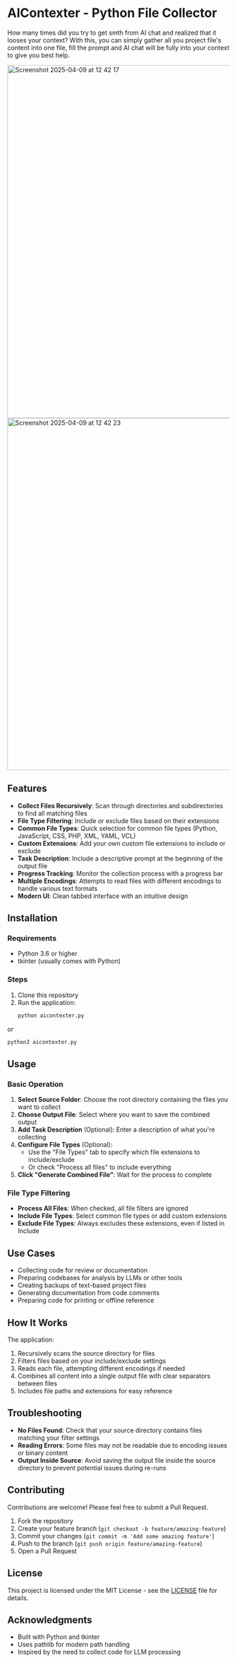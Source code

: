 # AIContexter - Python File Collector

How many times did you try to get smth from AI chat and realized that it looses your context? With this, you can simply gather all you project file's content into one file, fill the prompt and AI chat will be fully into your context to give you best help.

<img width="798" alt="Screenshot 2025-04-09 at 12 42 17" src="https://github.com/user-attachments/assets/a16b1e5f-0aab-4018-b57a-98b3e40f62bc" />
<img width="796" alt="Screenshot 2025-04-09 at 12 42 23" src="https://github.com/user-attachments/assets/7acae71f-3807-4816-940a-e14c06526366" />

## Features

- **Collect Files Recursively**: Scan through directories and subdirectories to find all matching files
- **File Type Filtering**: Include or exclude files based on their extensions
- **Common File Types**: Quick selection for common file types (Python, JavaScript, CSS, PHP, XML, YAML, VCL)
- **Custom Extensions**: Add your own custom file extensions to include or exclude
- **Task Description**: Include a descriptive prompt at the beginning of the output file
- **Progress Tracking**: Monitor the collection process with a progress bar
- **Multiple Encodings**: Attempts to read files with different encodings to handle various text formats
- **Modern UI**: Clean tabbed interface with an intuitive design

## Installation

### Requirements
- Python 3.6 or higher
- tkinter (usually comes with Python)

### Steps

1. Clone this repository
2. Run the application:
   ```bash
   python aicontexter.py
   ```

or 

   ```bash
   python3 aicontexter.py
   ```   

## Usage

### Basic Operation

1. **Select Source Folder**: Choose the root directory containing the files you want to collect
2. **Choose Output File**: Select where you want to save the combined output
3. **Add Task Description** (Optional): Enter a description of what you're collecting
4. **Configure File Types** (Optional): 
   - Use the "File Types" tab to specify which file extensions to include/exclude
   - Or check "Process all files" to include everything
5. **Click "Generate Combined File"**: Wait for the process to complete

### File Type Filtering

- **Process All Files**: When checked, all file filters are ignored
- **Include File Types**: Select common file types or add custom extensions
- **Exclude File Types**: Always excludes these extensions, even if listed in Include

## Use Cases

- Collecting code for review or documentation
- Preparing codebases for analysis by LLMs or other tools
- Creating backups of text-based project files
- Generating documentation from code comments
- Preparing code for printing or offline reference

## How It Works

The application:
1. Recursively scans the source directory for files
2. Filters files based on your include/exclude settings
3. Reads each file, attempting different encodings if needed
4. Combines all content into a single output file with clear separators between files
5. Includes file paths and extensions for easy reference

## Troubleshooting

- **No Files Found**: Check that your source directory contains files matching your filter settings
- **Reading Errors**: Some files may not be readable due to encoding issues or binary content
- **Output Inside Source**: Avoid saving the output file inside the source directory to prevent potential issues during re-runs

## Contributing

Contributions are welcome! Please feel free to submit a Pull Request.

1. Fork the repository
2. Create your feature branch (`git checkout -b feature/amazing-feature`)
3. Commit your changes (`git commit -m 'Add some amazing feature'`)
4. Push to the branch (`git push origin feature/amazing-feature`)
5. Open a Pull Request

## License

This project is licensed under the MIT License - see the [LICENSE](LICENSE) file for details.

## Acknowledgments

- Built with Python and tkinter
- Uses pathlib for modern path handling
- Inspired by the need to collect code for LLM processing
